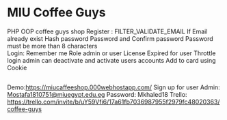 # MIU Coffee Guys

PHP OOP coffee guys shop 
Register :
FILTER_VALIDATE_EMAIL
If Email already exist
Hash password 
Password and Confirm password 
Password must be more than 8 characters
<br/>
Login:
Remember me 
Role admin or user
License Expired for user
Throttle login
admin can deactivate and activate users accounts
Add to card using Cookie
##
Demo:https://miucaffeeshop.000webhostapp.com/
Sign up for user
Admin: Mostafa1810751@miuegypt.edu.eg 
Password: Mkhaled18
Trello: https://trello.com/invite/b/uY59Vfi6/17a61fb7036987955f2979fc48020363/coffee-guys
